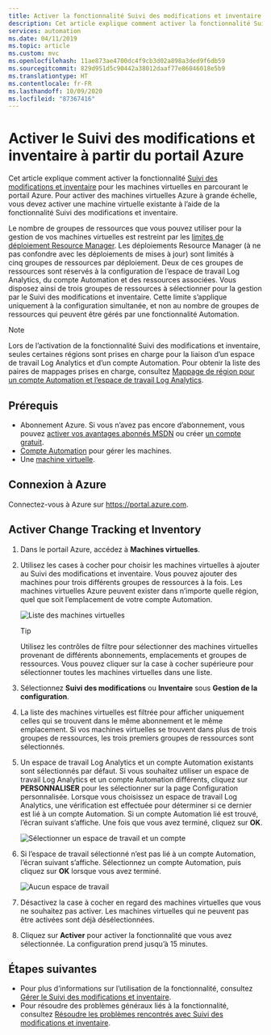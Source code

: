 ```yaml
---
title: Activer la fonctionnalité Suivi des modifications et inventaire d’Azure Automation à partir du portail Azure
description: Cet article explique comment activer la fonctionnalité Suivi des modifications et inventaire à partir du portail Azure.
services: automation
ms.date: 04/11/2019
ms.topic: article
ms.custom: mvc
ms.openlocfilehash: 11ae873ae4700dc4f9cb3d02a898a3ded9f6db59
ms.sourcegitcommit: 829d951d5c90442a38012daaf77e86046018e5b9
ms.translationtype: HT
ms.contentlocale: fr-FR
ms.lasthandoff: 10/09/2020
ms.locfileid: "87367416"
---
```

# <a name="enable-change-tracking-and-inventory-from-azure-portal"></a>Activer le Suivi des modifications et inventaire à partir du portail Azure

Cet article explique comment activer la fonctionnalité [Suivi des modifications et inventaire](change-tracking.md) pour les machines virtuelles en parcourant le portail Azure. Pour activer des machines virtuelles Azure à grande échelle, vous devez activer une machine virtuelle existante à l’aide de la fonctionnalité Suivi des modifications et inventaire. 

Le nombre de groupes de ressources que vous pouvez utiliser pour la gestion de vos machines virtuelles est restreint par les [limites de déploiement Resource Manager](../azure-resource-manager/templates/cross-scope-deployment.md). Les déploiements Resource Manager (à ne pas confondre avec les déploiements de mises à jour) sont limités à cinq groupes de ressources par déploiement. Deux de ces groupes de ressources sont réservés à la configuration de l’espace de travail Log Analytics, du compte Automation et des ressources associées. Vous disposez ainsi de trois groupes de ressources à sélectionner pour la gestion par le Suivi des modifications et inventaire. Cette limite s’applique uniquement à la configuration simultanée, et non au nombre de groupes de ressources qui peuvent être gérés par une fonctionnalité Automation.

> [!NOTE]
> Lors de l’activation de la fonctionnalité Suivi des modifications et inventaire, seules certaines régions sont prises en charge pour la liaison d’un espace de travail Log Analytics et d’un compte Automation. Pour obtenir la liste des paires de mappages prises en charge, consultez [Mappage de région pour un compte Automation et l’espace de travail Log Analytics](how-to/region-mappings.md).

## <a name="prerequisites"></a>Prérequis

* Abonnement Azure. Si vous n’avez pas encore d’abonnement, vous pouvez [activer vos avantages abonnés MSDN](https://azure.microsoft.com/pricing/member-offers/msdn-benefits-details/) ou créer [un compte gratuit](https://azure.microsoft.com/free/?WT.mc_id=A261C142F).
* [Compte Automation](./index.yml) pour gérer les machines.
* Une [machine virtuelle](../virtual-machines/windows/quick-create-portal.md).

## <a name="sign-in-to-azure"></a>Connexion à Azure

Connectez-vous à Azure sur https://portal.azure.com.

## <a name="enable-change-tracking-and-inventory"></a>Activer Change Tracking et Inventory

1. Dans le portail Azure, accédez à **Machines virtuelles**.

2. Utilisez les cases à cocher pour choisir les machines virtuelles à ajouter au Suivi des modifications et inventaire. Vous pouvez ajouter des machines pour trois différents groupes de ressources à la fois. Les machines virtuelles Azure peuvent exister dans n’importe quelle région, quel que soit l’emplacement de votre compte Automation.

    ![Liste des machines virtuelles](media/automation-enable-changes-from-browse/vmlist.png)

    > [!TIP]
    > Utilisez les contrôles de filtre pour sélectionner des machines virtuelles provenant de différents abonnements, emplacements et groupes de ressources. Vous pouvez cliquer sur la case à cocher supérieure pour sélectionner toutes les machines virtuelles dans une liste.

3. Sélectionnez **Suivi des modifications** ou **Inventaire** sous **Gestion de la configuration**.

4. La liste des machines virtuelles est filtrée pour afficher uniquement celles qui se trouvent dans le même abonnement et le même emplacement. Si vos machines virtuelles se trouvent dans plus de trois groupes de ressources, les trois premiers groupes de ressources sont sélectionnés.

5. Un espace de travail Log Analytics et un compte Automation existants sont sélectionnés par défaut. Si vous souhaitez utiliser un espace de travail Log Analytics et un compte Automation différents, cliquez sur **PERSONNALISER** pour les sélectionner sur la page Configuration personnalisée. Lorsque vous choisissez un espace de travail Log Analytics, une vérification est effectuée pour déterminer si ce dernier est lié à un compte Automation. Si un compte Automation lié est trouvé, l’écran suivant s’affiche. Une fois que vous avez terminé, cliquez sur **OK**.

    ![Sélectionner un espace de travail et un compte](media/automation-enable-changes-from-browse/selectworkspaceandaccount.png)

6. Si l’espace de travail sélectionné n’est pas lié à un compte Automation, l’écran suivant s’affiche. Sélectionnez un compte Automation, puis cliquez sur **OK** lorsque vous avez terminé.

    ![Aucun espace de travail](media/automation-enable-changes-from-browse/no-workspace.png)

7. Désactivez la case à cocher en regard des machines virtuelles que vous ne souhaitez pas activer. Les machines virtuelles qui ne peuvent pas être activées sont déjà désélectionnées.

8. Cliquez sur **Activer** pour activer la fonctionnalité que vous avez sélectionnée. La configuration prend jusqu’à 15 minutes.

## <a name="next-steps"></a>Étapes suivantes

* Pour plus d’informations sur l’utilisation de la fonctionnalité, consultez [Gérer le Suivi des modifications et inventaire](change-tracking-file-contents.md).
* Pour résoudre des problèmes généraux liés à la fonctionnalité, consultez [Résoudre les problèmes rencontrés avec Suivi des modifications et inventaire](troubleshoot/change-tracking.md).
